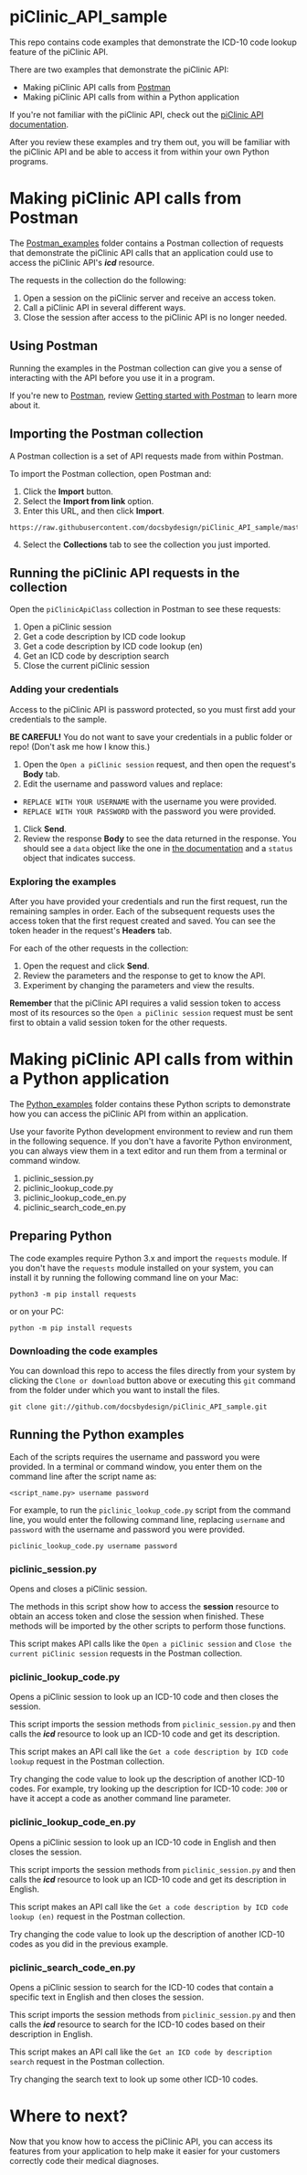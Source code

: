 # piClinic_API_sample

This repo contains code examples that demonstrate the ICD-10 code lookup feature of the piClinic API.

There are two examples that demonstrate the piClinic API:
* Making piClinic API calls from [Postman](https://www.getpostman.com/)
* Making piClinic API calls from within a Python application

If you're not familiar with the piClinic API, check out the [piClinic API documentation](https://piclinic.org/api).

After you review these examples and try them out, you will be familiar with the piClinic API and be able to access it from within your own Python programs.

# Making piClinic API calls from Postman

The [Postman_examples](https://github.com/docsbydesign/piClinic_API_sample/tree/master/Postman_examples)
folder contains a Postman collection of requests that demonstrate the
piClinic API calls that an application could use to access the piClinic API's _**icd**_ resource.

The requests in the collection do the following:
1. Open a session on the piClinic server and receive an access token.
1. Call a piClinic API in several different ways.
1. Close the session after access to the piClinic API is no longer needed.

## Using Postman

Running the examples in the Postman collection can give you a sense of interacting with the API
before you use it in a program.

If you're new to [Postman](https://www.getpostman.com/),
review [Getting started with Postman](https://learning.getpostman.com/getting-started/) to learn more about it.

## Importing the Postman collection

A Postman collection is a set of API requests made from within Postman.

To import the Postman collection, open Postman and:
1. Click the **Import** button.
2. Select the **Import from link** option.
3. Enter this URL, and then click **Import**.
```
https://raw.githubusercontent.com/docsbydesign/piClinic_API_sample/master/Postman_examples/piClinicApiClass.postman_collection.json
```
4. Select the **Collections** tab to see the collection you just imported.

## Running the piClinic API requests in the collection

Open the `piClinicApiClass` collection in Postman to see these requests:
1. Open a piClinic session
2. Get a code description by ICD code lookup
3. Get a code description by ICD code lookup (en)
4. Get an ICD code by description search
5. Close the current piClinic session

### Adding your credentials

Access to the piClinic API is password protected, so you must first add your credentials to the sample.

**BE CAREFUL!** You do not want to save your credentials in a public folder or repo! (Don't ask me how I know this.)

1. Open the `Open a piClinic session` request, and then open the request's **Body** tab.
1. Edit the username and password values and replace:
  * `REPLACE WITH YOUR USERNAME` with the username you were provided.
  * `REPLACE WITH YOUR PASSWORD` with the password you were provided.
1. Click **Send**.
1. Review the response **Body** to see the data returned in the response. You should see a `data` object like the one in [the documentation](https://piclinic.org/api/#post-response-example) and a `status` object that indicates success.

### Exploring the examples

After you have provided your credentials and run the first request,
run the remaining samples in order. Each of the subsequent requests uses the access token
that the first request created and saved. You can see the token header in the request's **Headers** tab.

For each of the other requests in the collection:

1. Open the request and click **Send**.
2. Review the parameters and the response to get to know the API.
3. Experiment by changing the parameters and view the results.

**Remember** that the piClinic API requires a valid session token to access
most of its resources so the `Open a piClinic session` request must be sent
 first to obtain a valid session token for the other requests.

# Making piClinic API calls from within a Python application

The [Python_examples](https://github.com/docsbydesign/piClinic_API_sample/tree/master/Python_examples) folder
contains these Python scripts to demonstrate how you can access the piClinic API from within an application.

Use your favorite Python development environment to review and run them in the following sequence.
If you don't have a favorite Python environment, you can always view them in a text editor and run them from a terminal or command window.

1. piclinic_session.py
1. piclinic_lookup_code.py
1. piclinic_lookup_code_en.py
1. piclinic_search_code_en.py

## Preparing Python

The code examples require Python 3.x and import the `requests` module.
If you don't have the `requests` module installed on your system, you can
install it by running the following command line on your Mac:

```
python3 -m pip install requests
```
or on your PC:
```
python -m pip install requests
```

### Downloading the code examples

You can download this repo to access the files directly from your system by clicking the `Clone or download` button above or executing
this `git` command from the folder under which you want to install the files.

```
git clone git://github.com/docsbydesign/piClinic_API_sample.git
```

## Running the Python examples

Each of the scripts requires the username and password you were provided.
In a terminal or command window, you enter them on the command line after the script name as:

```
<script_name.py> username password
```

For example, to run the `piclinic_lookup_code.py` script from the command line, you would enter the following command line, replacing `username` and `password` with the username and password you were provided.

```
piclinic_lookup_code.py username password
```

### piclinic_session.py

Opens and closes a piClinic session.

The methods in this script show how to access the **session** resource to
obtain an access token and close the session when finished. These methods
will be imported by the other scripts to perform those functions.

This script makes API calls like the `Open a piClinic session` and `Close the current piClinic session` requests in the Postman collection.

### piclinic_lookup_code.py

Opens a piClinic session to look up an ICD-10 code and then closes the session.

This script imports the session methods from `piclinic_session.py` and then
calls the _**icd**_ resource to look up an ICD-10 code and get its description.

This script makes an API call like the `Get a code description by ICD code lookup` request in the Postman collection.

Try changing the code value to look up the description of another ICD-10 codes.
For example, try looking up the description for ICD-10 code: `J00` or have it accept a code as another
command line parameter.

### piclinic_lookup_code_en.py

Opens a piClinic session to look up an ICD-10 code in English and then closes the session.

This script imports the session methods from `piclinic_session.py` and then
calls the _**icd**_ resource to look up an ICD-10 code and get its description in English.

This script makes an API call like the `Get a code description by ICD code lookup (en)` request in the Postman collection.

Try changing the code value to look up the description of another ICD-10 codes as you did in the previous example.

### piclinic_search_code_en.py

Opens a piClinic session to search for the ICD-10 codes that contain a specific text in English and then closes the session.

This script imports the session methods from `piclinic_session.py` and then
calls the _**icd**_ resource to search for the ICD-10 codes based on their description in English.

This script makes an API call like the `Get an ICD code by description search` request in the Postman collection.

Try changing the search text to look up some other ICD-10 codes.

# Where to next?

Now that you know how to access the piClinic API, you can access its features from your application to help make it easier
for your customers correctly code their medical diagnoses.

